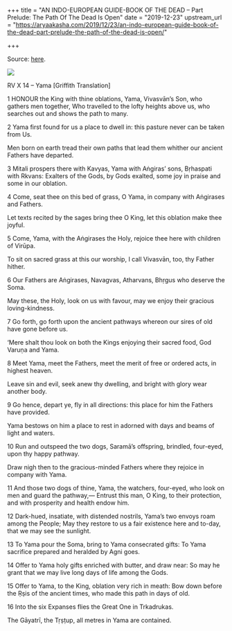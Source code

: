 +++
title = "AN INDO-EUROPEAN GUIDE-BOOK OF THE DEAD – Part Prelude: The Path Of The Dead Is Open"
date = "2019-12-23"
upstream_url = "https://aryaakasha.com/2019/12/23/an-indo-european-guide-book-of-the-dead-part-prelude-the-path-of-the-dead-is-open/"

+++

Source: [here](https://aryaakasha.com/2019/12/23/an-indo-european-guide-book-of-the-dead-part-prelude-the-path-of-the-dead-is-open/).

![](https://aryaakasha.files.wordpress.com/2019/12/80640185_10162715195820574_4012960421949472768_o.jpg?w=1024)

RV X 14 – Yama \[Griffith Translation\]

1 HONOUR the King with thine oblations, Yama, Vivasvān’s Son, who gathers men together, Who travelled to the lofty heights above us, who searches out and shows the path to many.

2 Yama first found for us a place to dwell in: this pasture never can be taken from Us.

Men born on earth tread their own paths that lead them whither our ancient Fathers have departed.

3 Mitali prospers there with Kavyas, Yama with Aṅgiras’ sons, Bṛhaspati with Rkvans: Exalters of the Gods, by Gods exalted, some joy in praise and some in our oblation.

4 Come, seat thee on this bed of grass, O Yama, in company with Aṅgirases and Fathers.

Let texts recited by the sages bring thee O King, let this oblation make thee joyful.

5 Come, Yama, with the Aṅgirases the Holy, rejoice thee here with children of Virūpa.

To sit on sacred grass at this our worship, I call Vivasvān, too, thy Father hither.

6 Our Fathers are Aṅgirases, Navagvas, Atharvans, Bhṛgus who deserve the Soma.

May these, the Holy, look on us with favour, may we enjoy their gracious loving-kindness.

7 Go forth, go forth upon the ancient pathways whereon our sires of old have gone before us.

‘Mere shalt thou look on both the Kings enjoying their sacred food, God Varuṇa and Yama.

8 Meet Yama, meet the Fathers, meet the merit of free or ordered acts, in highest heaven.

Leave sin and evil, seek anew thy dwelling, and bright with glory wear another body.

9 Go hence, depart ye, fly in all directions: this place for him the Fathers have provided.

Yama bestows on him a place to rest in adorned with days and beams of light and waters.

10 Run and outspeed the two dogs, Saramā’s offspring, brindled, four-eyed, upon thy happy pathway.

Draw nigh then to the gracious-minded Fathers where they rejoice in company with Yama.

11 And those two dogs of thine, Yama, the watchers, four-eyed, who look on men and guard the pathway,— Entrust this man, O King, to their protection, and with prosperity and health endow him.

12 Dark-hued, insatiate, with distended nostrils, Yama’s two envoys roam among the People; May they restore to us a fair existence here and to-day, that we may see the sunlight.

13 To Yama pour the Soma, bring to Yama consecrated gifts: To Yama sacrifice prepared and heralded by Agni goes.

14 Offer to Yama holy gifts enriched with butter, and draw near: So may he grant that we may live long days of life among the Gods.

15 Offer to Yama, to the King, oblation very rich in meath: Bow down before the Ṛṣis of the ancient times, who made this path in days of old.

16 Into the six Expanses flies the Great One in Trkadrukas.

The Gāyatrī, the Tṛṣṭup, all metres in Yama are contained.